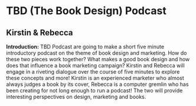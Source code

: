 # TBD (The Book Design) Podcast
## Kirstin & Rebecca 

**Introduction:** TBD Podcast are going to make a short five minute introductory podcast on the theme of book design and marketing. How do these two pieces work together? What makes a good book design and how does that influence a book marketing campaign? Kirstin and Rebecca will engage in a riveting dialogue over the course of five minutes to explore these concepts and more! Kirstin is an experienced marketer who almost always judges a book by its cover, Rebecca is a computer gremlin who has been creating for not long enough to run a podcast! The two will provide interesting perspectives on design, marketing and books. 
